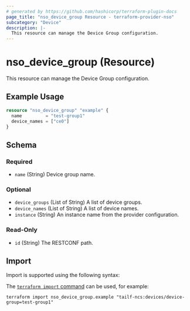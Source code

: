 ```yaml
---
# generated by https://github.com/hashicorp/terraform-plugin-docs
page_title: "nso_device_group Resource - terraform-provider-nso"
subcategory: "Device"
description: |-
  This resource can manage the Device Group configuration.
---
```


# nso_device_group (Resource)

This resource can manage the Device Group configuration.

## Example Usage

```terraform
resource "nso_device_group" "example" {
  name         = "test-group1"
  device_names = ["ce0"]
}
```

<!-- schema generated by tfplugindocs -->
## Schema

### Required

- `name` (String) Device group name.

### Optional

- `device_groups` (List of String) A list of device groups.
- `device_names` (List of String) A list of device names.
- `instance` (String) An instance name from the provider configuration.

### Read-Only

- `id` (String) The RESTCONF path.

## Import

Import is supported using the following syntax:

The [`terraform import` command](https://developer.hashicorp.com/terraform/cli/commands/import) can be used, for example:

```shell
terraform import nso_device_group.example "tailf-ncs:devices/device-group=test-group1"
```
